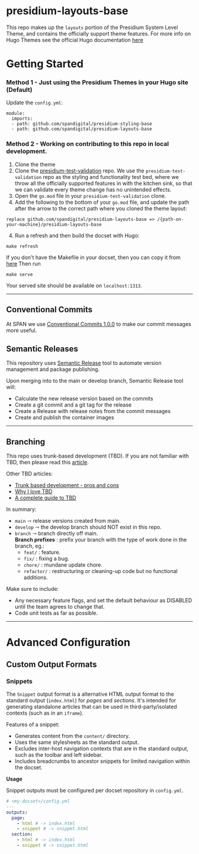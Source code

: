 # presidium-layouts-base

This repo makes up the `layouts` portion of the Presidium System Level Theme, and contains the officially support theme features.
For more info on Hugo Themes see the official Hugo documentation [here](https://gohugo.io/hugo-modules/theme-components/)

# Getting Started

### Method 1 - Just using the Presidium Themes in your Hugo site (Default)

Update the `config.yml`:

```
module:
  imports:
  - path: github.com/spandigital/presidium-styling-base
  - path: github.com/spandigital/presidium-layouts-base
```

### Method 2 - Working on contributing to this repo in local development.

1. Clone the theme
1. Clone the [presidium-test-validation](https://github.com/SPANDigital/presidium-test-validation) repo. We use the `presidium-test-validation` repo as the styling and functionality test bed, where we throw all the officially supported features in with the kitchen sink, so that we can validate every theme change has no unintended effects.
1. Open the `go.mod` file in your `presidium-test-validation` clone.
1. Add the following to the bottom of your `go.mod` file, and update the path after the arrow to the correct path where you cloned the theme layout:

```
replace github.com/spandigital/presidium-layouts-base => /{path-on-your-machine}/presidium-layouts-base
```

4. Run a refresh and then build the docset with Hugo:

```
make refresh
```

If you don't have the Makefile in your docset, then you can copy it from [here](https://github.com/SPANDigital/presidium/blob/develop/templates/default/Makefile)
Then run

```
make serve
```

Your served site should be available on `localhost:1313`.

---

## Conventional Commits

At SPAN we use [Conventional Commits 1.0.0](https://www.conventionalcommits.org/en/v1.0.0/) to make our commit messages more useful.

## Semantic Releases

This repository uses [Semantic Release](https://semantic-release.gitbook.io/semantic-release/) tool to automate version management and package publishing.

Upon merging into to the main or develop branch, Semantic Release tool will:

- Calculate the new release version based on the commits
- Create a git commit and a git tag for the release
- Create a Release with release notes from the commit messages
- Create and publish the container images

---

## Branching

This repo uses trunk-based development (TBD).
If you are not familiar with TBD, then please read this [article](https://www.optimizely.com/optimization-glossary/trunk-based-development/).

Other TBD articles:

- [Trunk based development - pros and cons](https://medium.com/@sabri.mutlucag/trunk-based-development-pros-cons-and-why-you-should-consider-adopting-it-81cd7c24626c)
- [Why I love TBD](https://medium.com/@mattia.battiston/why-i-love-trunk-based-development-641fcf0b94a0)
- [A complete guide to TBD](https://medium.com/@SplitSoftware/a-complete-guide-to-trunk-based-development-2b335f57d286)

In summary:

- `main` ⇾ release versions created from main.
- `develop` ⇾ the develop branch should NOT exist in this repo.
- `branch` ⇾ branch directly off main.  
  **Branch prefixes** : prefix your branch with the type of work done in the branch, eg.:
  - `feat/` : feature.
  - `fix/` : fixing a bug.
  - `chore/` : mundane update chore.
  - `refactor/` : restructuring or cleaning-up code but no functional additions.

Make sure to include:

- Any necessary feature flags, and set the default behaviour as DISABLED until the team agrees to change that.
- Code unit tests as far as possible.

---

# Advanced Configuration

## Custom Output Formats

### Snippets

The `Snippet` output format is a alternative HTML output format to the standard output (`index.html`) for _pages_ and _sections_. It's intended for generating standalone articles that can be used in third-party/isolated contexts (such as in an `iframe`).

Features of a snippet:

- Generates content from the `content/` directory.
- Uses the same stylesheets as the standard output.
- Excludes inter-host navigation contexts that are in the standard output, such as the toolbar and left sidebar.
- Includes breadcrumbs to ancestor snippets for limited navigation within the docset.

**Usage**

Snippet outputs must be configured per docset repository in `config.yml`.

```yaml
# <my-docset>/config.yml
---
outputs:
  page:
    - html # -> index.html
    - snippet # -> snippet.html
  section:
    - html # -> index.html
    - snippet # -> snippet.html
```
